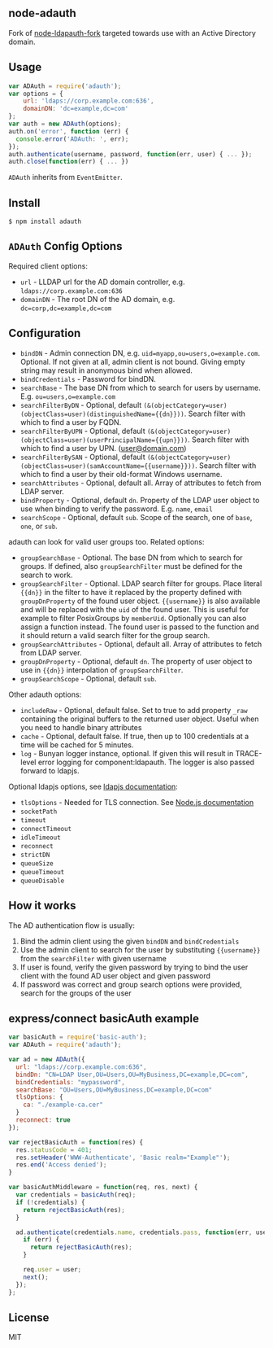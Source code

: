 ## node-adauth

Fork of [node-ldapauth-fork](https://github.com/vesse/node-ldapauth-fork) targeted towards use with an Active Directory domain.

## Usage

```javascript
var ADAuth = require('adauth');
var options = {
    url: 'ldaps://corp.example.com:636',
    domainDN: 'dc=example,dc=com'
};
var auth = new ADAuth(options);
auth.on('error', function (err) {
  console.error('ADAuth: ', err);
});
auth.authenticate(username, password, function(err, user) { ... });
auth.close(function(err) { ... })
```

`ADAuth` inherits from `EventEmitter`.

## Install

    $ npm install adauth

## `ADAuth` Config Options

Required client options:

  - `url` - LLDAP url for the AD domain controller, e.g. `ldaps://corp.example.com:636`
  - `domainDN` - The root DN of the AD domain, e.g. `dc=corp,dc=example,dc=com`

## Configuration

  - `bindDN` - Admin connection DN, e.g. `uid=myapp,ou=users,o=example.com`. Optional. If not given at all, admin client is not bound. Giving empty string may result in anonymous bind when allowed.
  - `bindCredentials` - Password for bindDN.
  - `searchBase` - The base DN from which to search for users by username. E.g. `ou=users,o=example.com`
  - `searchFilterByDN` - Optional, default `(&(objectCategory=user)(objectClass=user)(distinguishedName={{dn}}))`. Search filter with which to find a user by FQDN.
  - `searchFilterByUPN` - Optional, default `(&(objectCategory=user)(objectClass=user)(userPrincipalName={{upn}}))`. Search filter with which to find a user by UPN. (user@domain.com)
  - `searchFilterBySAN` - Optional, default `(&(objectCategory=user)(objectClass=user)(samAccountName={{username}}))`. Search filter with which to find a user by their old-format Windows username.
  - `searchAttributes` - Optional, default all. Array of attributes to fetch from LDAP server.
  - `bindProperty` - Optional, default `dn`. Property of the LDAP user object to use when binding to verify the password. E.g. `name`, `email`
  - `searchScope` -  Optional, default `sub`. Scope of the search, one of `base`, `one`, or `sub`.

adauth can look for valid user groups too. Related options:

  - `groupSearchBase` - Optional. The base DN from which to search for groups. If defined, also `groupSearchFilter` must be defined for the search to work.
  - `groupSearchFilter` - Optional. LDAP search filter for groups. Place literal `{{dn}}` in the filter to have it replaced by the property defined with `groupDnProperty` of the found user object. `{{username}}` is also available and will be replaced with the `uid` of the found user. This is useful for example to filter PosixGroups by `memberUid`. Optionally you can also assign a function instead. The found user is passed to the function and it should return a valid search filter for the group search.
  - `groupSearchAttributes` - Optional, default all. Array of attributes to fetch from LDAP server.
  - `groupDnProperty` - Optional, default `dn`. The property of user object to use in `{{dn}}` interpolation of `groupSearchFilter`.
  - `groupSearchScope` - Optional, default `sub`.

Other adauth options:

  - `includeRaw` - Optional, default false. Set to true to add property `_raw` containing the original buffers to the returned user object. Useful when you need to handle binary attributes
  - `cache` - Optional, default false. If true, then up to 100 credentials at a time will be cached for 5 minutes.
  - `log` - Bunyan logger instance, optional. If given this will result in TRACE-level error logging for component:ldapauth. The logger is also passed forward to ldapjs.

Optional ldapjs options, see [ldapjs documentation](https://github.com/mcavage/node-ldapjs/blob/v1.0.1/docs/client.md):

  - `tlsOptions` - Needed for TLS connection. See [Node.js documentation](https://nodejs.org/api/tls.html#tls_tls_connect_options_callback)
  - `socketPath`
  - `timeout`
  - `connectTimeout`
  - `idleTimeout`
  - `reconnect`
  - `strictDN`
  - `queueSize`
  - `queueTimeout`
  - `queueDisable`

## How it works

The AD authentication flow is usually:

1. Bind the admin client using the given `bindDN` and `bindCredentials`
2. Use the admin client to search for the user by substituting `{{username}}` from the `searchFilter` with given username
3. If user is found, verify the given password by trying to bind the user client with the found AD user object and given password
4. If password was correct and group search options were provided, search for the groups of the user

## express/connect basicAuth example

```javascript
var basicAuth = require('basic-auth');
var ADAuth = require('adauth');

var ad = new ADAuth({
  url: "ldaps://corp.example.com:636",
  bindDn: "CN=LDAP User,OU=Users,OU=MyBusiness,DC=example,DC=com",
  bindCredentials: "mypassword",
  searchBase: "OU=Users,OU=MyBusiness,DC=example,DC=com"
  tlsOptions: {
    ca: "./example-ca.cer"
  }
  reconnect: true
});

var rejectBasicAuth = function(res) {
  res.statusCode = 401;
  res.setHeader('WWW-Authenticate', 'Basic realm="Example"');
  res.end('Access denied');
}

var basicAuthMiddleware = function(req, res, next) {
  var credentials = basicAuth(req);
  if (!credentials) {
    return rejectBasicAuth(res);
  }

  ad.authenticate(credentials.name, credentials.pass, function(err, user) {
    if (err) {
      return rejectBasicAuth(res);
    }

    req.user = user;
    next();
  });
};
```

## License

MIT

